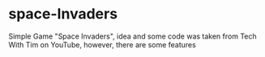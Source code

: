 # space-Invaders
Simple Game "Space Invaders", idea and some code was taken from Tech With Tim on YouTube, however, there are some features 
